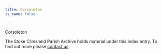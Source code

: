 ```yaml
---
title: Corsoleton
is_name: false

---
```


Corsoleton


The Stoke Climsland Parish Archive holds material under this index entry. To find out more please [contact us](/contact/)
